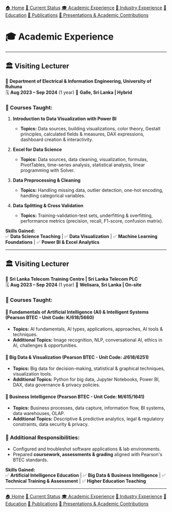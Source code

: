 [🏠 Home](index.md) [📌 Current Status](current_status.md)
[🎓 Academic Experience](academic_experience.md) [💼 Industry Experience](industry_experience.md) 
[📘 Education](education.md) [📄 Publications](publications.md) 
[📢 Presentations & Academic Contributions](Presentations_Contributions.md)

# 🎓 Academic Experience

---

## 🏛 **Visiting Lecturer**  
📍 **Department of Electrical & Information Engineering, University of Ruhuna**  
🗓 **Aug 2023 – Sep 2024** (1 year) 
📍 **Galle, Sri Lanka | Hybrid**  

### 🔹 Courses Taught:
1. **Introduction to Data Visualization with Power BI**  
   - **Topics:** Data sources, building visualizations, color theory, Gestalt principles, calculated fields & measures, DAX expressions, dashboard creation & interactivity.  

2. **Excel for Data Science**  
   - **Topics:** Data sources, data cleaning, visualization, formulas, PivotTables, time-series analysis, statistical analysis, linear programming with Solver.  

3. **Data Preprocessing & Cleaning**  
   - **Topics:** Handling missing data, outlier detection, one-hot encoding, handling categorical variables.  

4. **Data Splitting & Cross Validation**  
   - **Topics:** Training-validation-test sets, underfitting & overfitting, performance metrics (precision, recall, F1-score, confusion matrix).  

**Skills Gained:**  
✅ **Data Science Teaching** | ✅ **Data Visualization** | ✅ **Machine Learning Foundations** | ✅ **Power BI & Excel Analytics**  

---

## 🏛 **Visiting Lecturer**  
📍 **Sri Lanka Telecom Training Centre | Sri Lanka Telecom PLC**  
🗓 **Aug 2023 – Sep 2024** (1 year)
📍 **Welisara, Sri Lanka | On-site**  

### 🔹 Courses Taught:

#### 📌 **Fundamentals of Artificial Intelligence (AI) & Intelligent Systems** (Pearson BTEC - Unit Code: K/618/5660)
- **Topics:** AI fundamentals, AI types, applications, approaches, AI tools & techniques.  
- **Additional Topics:** Image recognition, NLP, conversational AI, ethics in AI, challenges & opportunities.  

#### 📌 **Big Data & Visualization** (Pearson BTEC - Unit Code: J/618/6251)
- **Topics:** Big data for decision-making, statistical & graphical techniques, visualization tools.  
- **Additional Topics:** Python for big data, Jupyter Notebooks, Power BI, DAX, data governance & privacy policies.  

#### 📌 **Business Intelligence** (Pearson BTEC - Unit Code: M/615/1641)
- **Topics:** Business processes, data capture, information flow, BI systems, data warehouses, OLAP.  
- **Additional Topics:** Descriptive & predictive analytics, legal & regulatory constraints, data security & privacy.  

### 🔹 Additional Responsibilities:
- Configured and troubleshot software applications & lab environments.  
- Prepared **coursework, assessments & grading** aligned with Pearson's BTEC standards.  

**Skills Gained:**  
✅ **Artificial Intelligence Education** | ✅ **Big Data & Business Intelligence** | ✅ **Technical Training & Assessment** | ✅ **Higher Education Teaching**  

---
[🏠 Home](index.md) [📌 Current Status](current_status.md)
[🎓 Academic Experience](academic_experience.md) [💼 Industry Experience](industry_experience.md) 
[📘 Education](education.md) [📄 Publications](publications.md) 
[📢 Presentations & Academic Contributions](Presentations_Contributions.md)



